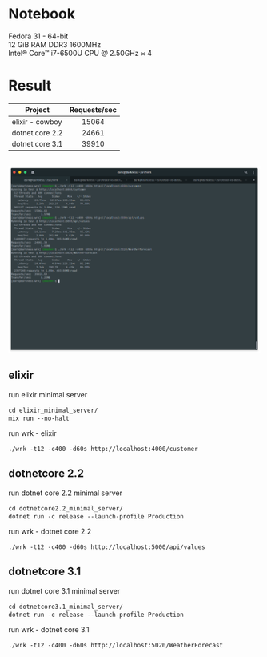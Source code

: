 # Notebook

Fedora 31 - 64-bit\
12 GiB RAM DDR3 1600MHz\
Intel® Core™ i7-6500U CPU @ 2.50GHz × 4

# Result

| Project         | Requests/sec |
|-----------------|:------------:|
| elixir - cowboy | 15064 |
| dotnet core 2.2 | 24661 |  
| dotnet core 3.1 | 39910 |

\
![Result](result/elixir-dotnetcore2.2-dotnetcore3.1-minimal-servers.png)

## elixir

run elixir minimal server
```
cd elixir_minimal_server/
mix run --no-halt
```

run wrk - elixir
```
./wrk -t12 -c400 -d60s http://localhost:4000/customer
```
## dotnetcore 2.2

run dotnet core 2.2 minimal server 
```
cd dotnetcore2.2_minimal_server/
dotnet run -c release --launch-profile Production
```

run wrk - dotnet core 2.2
```
./wrk -t12 -c400 -d60s http://localhost:5000/api/values
```

## dotnetcore 3.1

run dotnet core 3.1 minimal server
```
cd dotnetcore3.1_minimal_server/
dotnet run -c release --launch-profile Production
```

run wrk - dotnet core 3.1
```
./wrk -t12 -c400 -d60s http://localhost:5020/WeatherForecast
```
